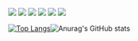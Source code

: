  <img src="https://img.shields.io/badge/mysql-%234479A1.svg?&style=for-the-badge&logo=mysql&logoColor=white" />  <img src="https://img.shields.io/badge/html5-%23E34F26.svg?&style=for-the-badge&logo=html5&logoColor=white" /> <img src="https://img.shields.io/badge/css3-%231572B6.svg?&style=for-the-badge&logo=css3&logoColor=white" /> <img src="https://img.shields.io/badge/bootstrap-%237952B3.svg?&style=for-the-badge&logo=bootstrap&logoColor=white" />	<img src="https://img.shields.io/badge/javascript-%23F7DF1E.svg?&style=for-the-badge&logo=javascript&logoColor=black" /> <img src="https://img.shields.io/badge/php-%23777BB4.svg?&style=for-the-badge&logo=php&logoColor=white" /> 

[![Top Langs](https://github-readme-stats.vercel.app/api/top-langs/?username=GuimaSpace&layout=compact&theme=github_dark)](https://github.com/anuraghazra/github-readme-stats)![Anurag's GitHub stats](https://github-readme-stats.vercel.app/api?username=GuimaSpace&show_icons=true&theme=github_dark)

